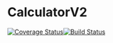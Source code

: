 # CalculatorV2
[![Coverage Status](https://coveralls.io/repos/github/aal55/calculatorV2/badge.svg?branch=master)](https://coveralls.io/github/aal55/calculatorV2?branch=master)[![Build Status](https://travis-ci.com/aal55/calculatorV2.svg?branch=master)](https://travis-ci.com/aal55/calculatorV2)
